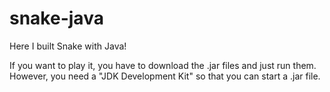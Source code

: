 # snake-java

Here I built Snake with Java!

If you want to play it, you have to download the .jar files and just run them.
However, you need a "JDK Development Kit" so that you can start a .jar file.
